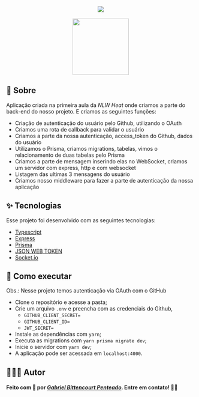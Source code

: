 <div align="center">
  <img src="https://www.notion.so/image/https%3A%2F%2Fs3-us-west-2.amazonaws.com%2Fsecure.notion-static.com%2F4f2f5baf-e2a7-4721-9078-550ccd89e7e3%2Fnlwheat.png?table=block&id=2314592c-9f62-4808-88e5-ac4626d8dffd&spaceId=d44e01d8-04a9-46cf-8482-95a35de71160&width=2000&userId=2ce1de42-dfd6-493c-8b38-1ed514d89684&cache=v2" />
  <br />
  <br />
  <img src="https://s3.us-west-2.amazonaws.com/secure.notion-static.com/ad056502-a320-445d-a041-586df6d66d07/node.png?X-Amz-Algorithm=AWS4-HMAC-SHA256&X-Amz-Credential=AKIAT73L2G45O3KS52Y5%2F20211020%2Fus-west-2%2Fs3%2Faws4_request&X-Amz-Date=20211020T141200Z&X-Amz-Expires=86400&X-Amz-Signature=b82ee0dfe8960391622caed97ac543dd2cb5ff6984a5471ec27511b9c073ad1a&X-Amz-SignedHeaders=host&response-content-disposition=filename%20%3D%22node.png%22" width=150 />
</div>

## 📝 Sobre
Aplicação criada na primeira aula da *NLW Heat* onde criamos a parte do back-end do nosso projeto.
E criamos as seguintes funções: 

- Criação de autenticação do usuário pelo Github, utilizando o OAuth
- Criamos uma rota de callback para validar o usuário
- Criamos a parte da nossa autenticação, access_token do Github, dados do usuário
- Utilizamos o Prisma, criamos migrations, tabelas, vimos o relacionamento de duas tabelas pelo Prisma
- Criamos a parte de mensagem inserindo elas no WebSocket, criamos um servidor com express, http e com websocket
- Listagem das ultimas 3 mensagens do usuário
- Criamos nosso middleware para fazer a parte de autenticação da nossa aplicação

## ✨ Tecnologias
Esse projeto foi desenvolvido com as seguintes tecnologias:
  - [Typescript](https://www.typescriptlang.org/)
  - [Express](https://expressjs.com/pt-br/)
  - [Prisma](https://www.prisma.io/)
  - [JSON WEB TOKEN](https://jwt.io/)
  - [Socket.io](https://socket.io/)

## 🚀 Como executar
Obs.: Nesse projeto temos autenticação via OAuth com o GitHub

  - Clone o repositório e acesse a pasta;
  - Crie um arquivo `.env` e preencha com as credenciais do Github,
    - `GITHUB_CLIENT_SECRET=`
    - `GITHUB_CLIENT_ID=`
    - `JWT_SECRET=`
  - Instale as dependências com `yarn`;
  - Executa as migrations com `yarn prisma migrate dev`;
  - Inicie o servidor com `yarn dev`;
  - A aplicação pode ser acessada em `localhost:4000`.

## 👨🏽‍💻 Autor
#### Feito com 🤎 por *[Gabriel Bittencourt Penteado](https://www.linkedin.com/in/gabriel-bittencourt-penteado/)*. Entre em contato! 👋🏽